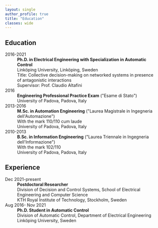 ```yaml
---
layout: single
author_profile: true
title: "Education"
classes: wide
---
```


## Education

<dl>
<dt>2016-2021</dt>
<dd><strong>Ph.D. in Electrical Engineering with Specialization in Automatic Control</strong>
<dd>Linköping University, Linköping, Sweden
<dd>Title: Collective decision-making on networked systems in presence of antagonistic interactions
<dd>Supervisor: Prof. Claudio Altafini
<dt>2016</dt>
<dd><strong>Engineering Professional Practice Exam</strong> ("Esame di Stato")</dd>
<dd>University of Padova, Padova, Italy</dd>
<dt>2013-2016</dt>
<dd><strong>M.Sc. in Automation Engineering</strong> ("Laurea Magistrale in Ingegneria dell'Automazione")</dd>
<dd> With the mark 110/110 cum laude</dd>
<dd>University of Padova, Padova, Italy</dd>
<dt>2010-2013</dt>
<dd><strong>B.Sc. in Information Engineering</strong> ("Laurea Triennale in Ingegneria dell'Informazione")</dd>
<dd> With the mark 102/110</dd>
<dd>University of Padova, Padova, Italy</dd>
</dl>
	


## Experience

<dl>
<dt>Dec 2021-present</dt>
<dd><strong>Postdoctoral Researcher</strong></dd>
<dd>Division of Decision and Control Systems, School of Electrical Engineering and Computer Science</dd>
<dd>KTH Royal Institute of Technology, Stockholm, Sweden</dd>
<dt>Aug 2016- Nov 2021</dt>
<dd><strong>Ph.D. Student in Automatic Control</strong></dd>
<dd>Division of Automatic Control, Department of Electrical Engineering</dd>
<dd>Linköping University, Sweden</dd>
</dl>
